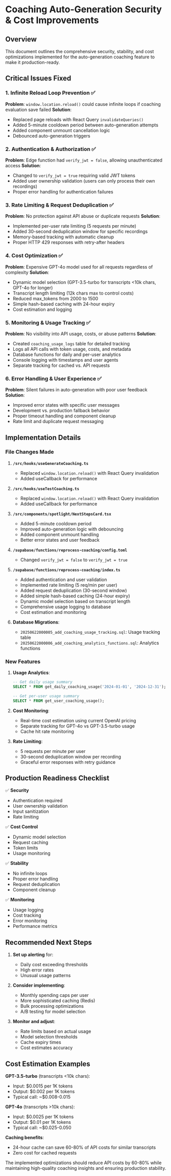 # Coaching Auto-Generation Security & Cost Improvements

## Overview
This document outlines the comprehensive security, stability, and cost optimizations implemented for the auto-generation coaching feature to make it production-ready.

## Critical Issues Fixed

### 1. Infinite Reload Loop Prevention ✅
**Problem**: `window.location.reload()` could cause infinite loops if coaching evaluation save failed
**Solution**: 
- Replaced page reloads with React Query `invalidateQueries()`
- Added 5-minute cooldown period between auto-generation attempts
- Added component unmount cancellation logic
- Debounced auto-generation triggers

### 2. Authentication & Authorization ✅
**Problem**: Edge function had `verify_jwt = false`, allowing unauthenticated access
**Solution**:
- Changed to `verify_jwt = true` requiring valid JWT tokens
- Added user ownership validation (users can only process their own recordings)
- Proper error handling for authentication failures

### 3. Rate Limiting & Request Deduplication ✅
**Problem**: No protection against API abuse or duplicate requests
**Solution**:
- Implemented per-user rate limiting (5 requests per minute)
- Added 30-second deduplication window for specific recordings
- Memory-based tracking with automatic cleanup
- Proper HTTP 429 responses with retry-after headers

### 4. Cost Optimization ✅
**Problem**: Expensive GPT-4o model used for all requests regardless of complexity
**Solution**:
- Dynamic model selection (GPT-3.5-turbo for transcripts <10k chars, GPT-4o for longer)
- Transcript length limiting (12k chars max to control costs)
- Reduced max_tokens from 2000 to 1500
- Simple hash-based caching with 24-hour expiry
- Cost estimation and logging

### 5. Monitoring & Usage Tracking ✅
**Problem**: No visibility into API usage, costs, or abuse patterns
**Solution**:
- Created `coaching_usage_logs` table for detailed tracking
- Logs all API calls with token usage, costs, and metadata
- Database functions for daily and per-user analytics
- Console logging with timestamps and user agents
- Separate tracking for cached vs. API requests

### 6. Error Handling & User Experience ✅
**Problem**: Silent failures in auto-generation with poor user feedback
**Solution**:
- Improved error states with specific user messages
- Development vs. production fallback behavior
- Proper timeout handling and component cleanup
- Rate limit and duplicate request messaging

## Implementation Details

### File Changes Made

1. **`/src/hooks/useGenerateCoaching.ts`**
   - Replaced `window.location.reload()` with React Query invalidation
   - Added useCallback for performance

2. **`/src/hooks/useTestCoaching.ts`** 
   - Replaced `window.location.reload()` with React Query invalidation
   - Added useCallback for performance

3. **`/src/components/spotlight/NextStepsCard.tsx`**
   - Added 5-minute cooldown period
   - Improved auto-generation logic with debouncing
   - Added component unmount handling
   - Better error states and user feedback

4. **`/supabase/functions/reprocess-coaching/config.toml`**
   - Changed `verify_jwt = false` to `verify_jwt = true`

5. **`/supabase/functions/reprocess-coaching/index.ts`**
   - Added authentication and user validation
   - Implemented rate limiting (5 req/min per user)
   - Added request deduplication (30-second window)
   - Added simple hash-based caching (24-hour expiry)
   - Dynamic model selection based on transcript length
   - Comprehensive usage logging to database
   - Cost estimation and monitoring

6. **Database Migrations**:
   - `20250622000005_add_coaching_usage_tracking.sql`: Usage tracking table
   - `20250622000006_add_coaching_analytics_functions.sql`: Analytics functions

### New Features

1. **Usage Analytics**:
   ```sql
   -- Get daily usage summary
   SELECT * FROM get_daily_coaching_usage('2024-01-01', '2024-12-31');
   
   -- Get per-user usage summary
   SELECT * FROM get_user_coaching_usage();
   ```

2. **Cost Monitoring**:
   - Real-time cost estimation using current OpenAI pricing
   - Separate tracking for GPT-4o vs GPT-3.5-turbo usage
   - Cache hit rate monitoring

3. **Rate Limiting**:
   - 5 requests per minute per user
   - 30-second deduplication window per recording
   - Graceful error responses with retry guidance

## Production Readiness Checklist

✅ **Security**
- Authentication required
- User ownership validation
- Input sanitization
- Rate limiting

✅ **Cost Control**
- Dynamic model selection
- Request caching
- Token limits
- Usage monitoring

✅ **Stability**
- No infinite loops
- Proper error handling
- Request deduplication
- Component cleanup

✅ **Monitoring**
- Usage logging
- Cost tracking
- Error monitoring
- Performance metrics

## Recommended Next Steps

1. **Set up alerting** for:
   - Daily cost exceeding thresholds
   - High error rates
   - Unusual usage patterns

2. **Consider implementing**:
   - Monthly spending caps per user
   - More sophisticated caching (Redis)
   - Bulk processing optimizations
   - A/B testing for model selection

3. **Monitor and adjust**:
   - Rate limits based on actual usage
   - Model selection thresholds
   - Cache expiry times
   - Cost estimates accuracy

## Cost Estimation Examples

**GPT-3.5-turbo** (transcripts <10k chars):
- Input: $0.0015 per 1K tokens
- Output: $0.002 per 1K tokens
- Typical call: ~$0.008-0.015

**GPT-4o** (transcripts >10k chars):
- Input: $0.0025 per 1K tokens  
- Output: $0.01 per 1K tokens
- Typical call: ~$0.025-0.050

**Caching benefits**:
- 24-hour cache can save 60-80% of API costs for similar transcripts
- Zero cost for cached requests

The implemented optimizations should reduce API costs by 60-80% while maintaining high-quality coaching insights and ensuring production stability.
